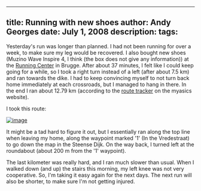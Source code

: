 -----
title:  Running with new shoes
author: Andy Georges
date: July 1, 2008
description: 
tags: 
-----







Yesterday's run was longer than planned. I had not been running for over
a week, to make sure my leg would be recovered. I also bought new shoes
(Muzino Wave Inspire 4, I think (the box does not give any information))
at the [Running Center](http://www.runningcenter.be/) in Brugge. After
about 37 minutes, I felt like I could keep going for a while, so I took
a right turn instead of a left (after about 7.5 km) and ran towards the
dike. I had to keep convincing myself to not turn back home immediately
at each crossroads, but I managed to hang in there. In the end I ran
about 12.79 km (according to the [route
tracker](http://www.myasics.nl/nl/routes/route.php) on the myasics
website).


I took this route:


[![image](FF4E759E-904D-4CCA-B4FD-A0EBBB5F1740-1.jpg)](http://www.flickr.com/photos/itkovian/2626059130/)


It might be a tad hard to figure it out, but I essentially ran along the
top line when leaving my home, along the waypoint marked '1' (In the
Vredestraat) to go down the map in the Steense Dijk. On the way back, I
turned left at the roundabout (about 200 m from the '1' waypoint).


The last kilometer was really hard, and I ran much slower than usual.
When I walked down (and up) the stairs this morning, my left knee was
not very cooperative. So, I'm taking it easy again for the next days.
The next run will also be shorter, to make sure I'm not getting injured.




